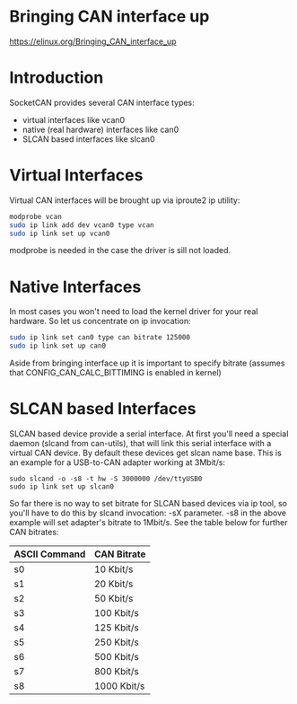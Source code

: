 Bringing CAN interface up
=========================

https://elinux.org/Bringing_CAN_interface_up

# Introduction

SocketCAN provides several CAN interface types:

- virtual interfaces like vcan0
- native (real hardware) interfaces like can0
- SLCAN based interfaces like slcan0

# Virtual Interfaces

Virtual CAN interfaces will be brought up via iproute2 ip utility:

```sh
modprobe vcan
sudo ip link add dev vcan0 type vcan
sudo ip link set up vcan0
```
modprobe is needed in the case the driver is sill not loaded.

# Native Interfaces
In most cases you won't need to load the kernel driver for your real hardware. So let us concentrate on ip invocation:

```sh
sudo ip link set can0 type can bitrate 125000
sudo ip link set up can0
```

Aside from bringing interface up it is important to specify bitrate (assumes that CONFIG_CAN_CALC_BITTIMING is enabled in kernel)

# SLCAN based Interfaces

SLCAN based device provide a serial interface. At first you'll need a special daemon (slcand from can-utils), that will link this serial interface with a virtual CAN device. By default these devices get slcan name base. This is an example for a USB-to-CAN adapter working at 3Mbit/s:

```
sudo slcand -o -s8 -t hw -S 3000000 /dev/ttyUSB0
sudo ip link set up slcan0
```

So far there is no way to set bitrate for SLCAN based devices via ip tool, so you'll have to do this by slcand invocation: -sX parameter. -s8 in the above example will set adapter's bitrate to 1Mbit/s. See the table below for further CAN bitrates:

| ASCII Command | CAN Bitrate   |
|---------------|---------------|
| s0            | 10 Kbit/s     |
| s1            | 20 Kbit/s     |
| s2            | 50 Kbit/s     |
| s3            | 100 Kbit/s    |
| s4            | 125 Kbit/s    |
| s5            | 250 Kbit/s    |
| s6            | 500 Kbit/s    |
| s7            | 800 Kbit/s    |
| s8            | 1000 Kbit/s   |
